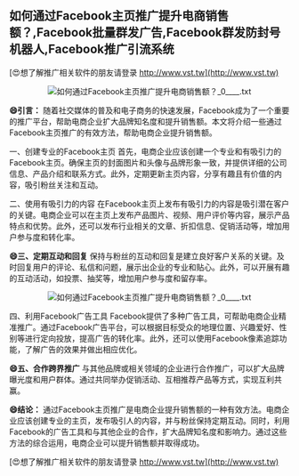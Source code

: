 ## **如何通过Facebook主页推广提升电商销售额？,Facebook批量群发广告,Facebook群发防封号机器人,Facebook推广引流系统**

[😍想了解推广相关软件的朋友请登录 http://www.vst.tw](http://www.vst.tw)

 <center><img src="https://vst.tw/MP4/tuiguang/png/1.png" alt="如何通过Facebook主页推广提升电商销售额？_0____.txt"></center>

**😄引言：**
随着社交媒体的普及和电子商务的快速发展，Facebook成为了一个重要的推广平台，帮助电商企业扩大品牌知名度和提升销售额。本文将介绍一些通过Facebook主页推广的有效方法，帮助电商企业提升销售额。

一、创建专业的Facebook主页
首先，电商企业应该创建一个专业和有吸引力的Facebook主页。确保主页的封面图片和头像与品牌形象一致，并提供详细的公司信息、产品介绍和联系方式。此外，定期更新主页内容，分享有趣且有价值的内容，吸引粉丝关注和互动。

二、使用有吸引力的内容
在Facebook主页上发布有吸引力的内容是吸引潜在客户的关键。电商企业可以在主页上发布产品图片、视频、用户评价等内容，展示产品特点和优势。此外，还可以发布行业相关的文章、折扣信息、促销活动等，增加用户参与度和转化率。

**😄三、定期互动和回复**
保持与粉丝的互动和回复是建立良好客户关系的关键。及时回复用户的评论、私信和问题，展示出企业的专业和贴心。此外，可以开展有趣的互动活动，如投票、抽奖等，增加用户参与度和留存率。

 <center><img src="https://vst.tw/MP4/tuiguang/png/0.png" alt="如何通过Facebook主页推广提升电商销售额？_0____.txt"></center>

四、利用Facebook广告工具
Facebook提供了多种广告工具，可帮助电商企业精准推广。通过Facebook广告平台，可以根据目标受众的地理位置、兴趣爱好、性别等进行定向投放，提高广告的转化率。此外，还可以使用Facebook像素追踪功能，了解广告的效果并做出相应优化。

**😄五、合作跨界推广**
与其他品牌或相关领域的企业进行合作推广，可以扩大品牌曝光度和用户群体。通过共同举办促销活动、互相推荐产品等方式，实现互利共赢。

**😄结论：**
通过Facebook主页推广是电商企业提升销售额的一种有效方法。电商企业应该创建专业的主页，发布吸引人的内容，并与粉丝保持定期互动。同时，利用Facebook的广告工具和与其他企业的合作，扩大品牌知名度和影响力。通过这些方法的综合运用，电商企业可以提升销售额并取得成功。

[😍想了解推广相关软件的朋友请登录 http://www.vst.tw](http://www.vst.tw)



